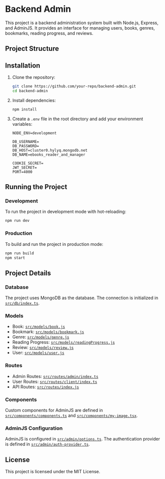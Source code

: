 # Backend Admin

This project is a backend administration system built with Node.js, Express, and AdminJS. It provides an interface for managing users, books, genres, bookmarks, reading progress, and reviews.

## Project Structure
  
## Installation

1. Clone the repository:
    ```sh
    git clone https://github.com/your-repo/backend-admin.git
    cd backend-admin
    ```

2. Install dependencies:
    ```sh
    npm install
    ```

3. Create a `.env` file in the root directory and add your environment variables:
    ```env
    NODE_ENV=development

    DB_USERNAME=
    DB_PASSWORD=
    DB_HOST=cluster0.hylyq.mongodb.net
    DB_NAME=ebooks_reader_and_manager

    COOKIE_SECRET=
    JWT_SECRET=
    PORT=4000
    ```

## Running the Project

### Development

To run the project in development mode with hot-reloading:

```sh
npm run dev
```

### Production

To build and run the project in production mode:

```sh
npm run build
npm start
```

## Project Details

### Database

The project uses MongoDB as the database. The connection is initialized in [`src/db/index.ts`](src/db/index.ts).

### Models

- Book: [`src/models/book.js`](src/models/book.js)
- Bookmark: [`src/models/bookmark.js`](src/models/bookmark.js)
- Genre: [`src/models/genre.js`](src/models/genre.js)
- Reading Progress: [`src/models/readingProgress.js`](src/models/readingProgress.js)
- Review: [`src/models/review.js`](src/models/review.js)
- User: [`src/models/user.js`](src/models/user.js)

### Routes

- Admin Routes: [`src/routes/admin/index.ts`](src/routes/admin/index.ts)
- User Routes: [`src/routes/client/index.ts`](src/routes/client/index.ts)
- API Routes: [`src/routes/index.js`](src/routes/index.js)

### Components

Custom components for AdminJS are defined in [`src/components/components.ts`](src/components/components.ts) and [`src/components/my-image.tsx`](src/components/my-image.tsx).

### AdminJS Configuration

AdminJS is configured in [`src/admin/options.ts`](src/admin/options.ts). The authentication provider is defined in [`src/admin/auth-provider.ts`](src/admin/auth-provider.ts).

## License

This project is licensed under the MIT License.
